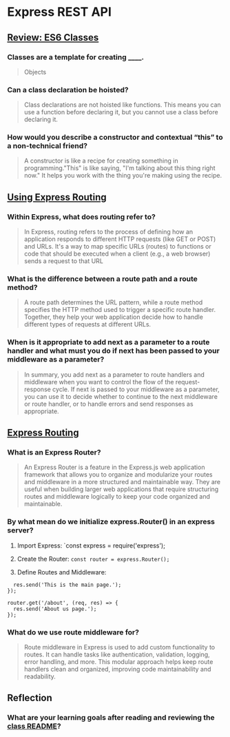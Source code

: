 # Express REST API

## [Review: ES6 Classes](https://developer.mozilla.org/en-US/docs/Web/JavaScript/Reference/Classes)

### Classes are a template for creating ____.

> Objects

### Can a class declaration be hoisted?

> Class declarations are not hoisted like functions. This means you can use a function before declaring it, but you cannot use a class before declaring it.

### How would you describe a constructor and contextual “this” to a non-technical friend?

> A constructor is like a recipe for creating something in programming."This" is like saying, "I'm talking about this thing right now." It helps you work with the thing you're making using the recipe.

## [Using Express Routing](https://expressjs.com/en/guide/routing.html)

### Within Express, what does routing refer to?

> In Express, routing refers to the process of defining how an application responds to different HTTP requests (like GET or POST) and URLs. It's a way to map specific URLs (routes) to functions or code that should be executed when a client (e.g., a web browser) sends a request to that URL

### What is the difference between a route path and a route method?

> A route path determines the URL pattern, while a route method specifies the HTTP method used to trigger a specific route handler. Together, they help your web application decide how to handle different types of requests at different URLs.

### When is it appropriate to add next as a parameter to a route handler and what must you do if next has been passed to your middleware as a parameter?

> In summary, you add next as a parameter to route handlers and middleware when you want to control the flow of the request-response cycle. If next is passed to your middleware as a parameter, you can use it to decide whether to continue to the next middleware or route handler, or to handle errors and send responses as appropriate.

## [Express Routing](https://scotch.io/tutorials/learn-to-use-the-new-router-in-expressjs-4)

### What is an Express Router?

> An Express Router is a feature in the Express.js web application framework that allows you to organize and modularize your routes and middleware in a more structured and maintainable way. They are useful when building larger web applications that require structuring routes and middleware logically to keep your code organized and maintainable.

### By what mean do we initialize express.Router() in an express server?

1. Import Express: `const express = require('express');

2. Create the Router: `const router = express.Router();`

3. Define Routes and Middleware: 

```router.get('/', (req, res) => {
  res.send('This is the main page.');
});

router.get('/about', (req, res) => {
  res.send('About us page.');
});
```

### What do we use route middleware for?

> Route middleware in Express is used to add custom functionality to routes. It can handle tasks like authentication, validation, logging, error handling, and more. This modular approach helps keep route handlers clean and organized, improving code maintainability and readability.

## Reflection

### What are your learning goals after reading and reviewing the [class README](https://codefellows.github.io/code-401-javascript-guide/curriculum/class-03/)?
